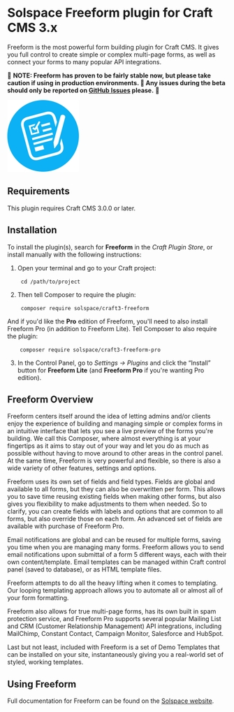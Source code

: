 # Solspace Freeform plugin for Craft CMS 3.x

Freeform is the most powerful form building plugin for Craft CMS. It gives you full control to create simple or complex multi-page forms, as well as connect your forms to many popular API integrations.

🚨 **NOTE: Freeform has proven to be fairly stable now, but please take caution if using in production environments. 🐛 Any issues during the beta should only be reported on [GitHub Issues](https://github.com/solspace/craft3-freeform/issues) please.** 🚨

![Screenshot](src/icon.svg)

## Requirements

This plugin requires Craft CMS 3.0.0 or later.

## Installation

To install the plugin(s), search for **Freeform** in the *Craft Plugin Store*, or install manually with the following instructions:

1. Open your terminal and go to your Craft project:

        cd /path/to/project

2. Then tell Composer to require the plugin:

        composer require solspace/craft3-freeform

And if you'd like the **Pro** edition of Freeform, you'll need to also install Freeform Pro (in addition to Freeform Lite). Tell Composer to also require the plugin:

        composer require solspace/craft3-freeform-pro

3. In the Control Panel, go to *Settings → Plugins* and click the “Install” button for **Freeform Lite** (and **Freeform Pro** if you're wanting Pro edition).

## Freeform Overview

Freeform centers itself around the idea of letting admins and/or clients enjoy the experience of building and managing simple or complex forms in an intuitive interface that lets you see a live preview of the forms you're building. We call this Composer, where almost everything is at your fingertips as it aims to stay out of your way and let you do as much as possible without having to move around to other areas in the control panel. At the same time, Freeform is very powerful and flexible, so there is also a wide variety of other features, settings and options.

Freeform uses its own set of fields and field types. Fields are global and available to all forms, but they can also be overwritten per form. This allows you to save time reusing existing fields when making other forms, but also gives you flexibility to make adjustments to them when needed. So to clarify, you can create fields with labels and options that are common to all forms, but also override those on each form. An advanced set of fields are available with purchase of Freeform Pro.

Email notifications are global and can be reused for multiple forms, saving you time when you are managing many forms. Freeform allows you to send email notifications upon submittal of a form 5 different ways, each with their own content/template. Email templates can be managed within Craft control panel (saved to database), or as HTML template files.

Freeform attempts to do all the heavy lifting when it comes to templating. Our looping templating approach allows you to automate all or almost all of your form formatting.

Freeform also allows for true multi-page forms, has its own built in spam protection service, and Freeform Pro supports several popular Mailing List and CRM (Customer Relationship Management) API integrations, including MailChimp, Constant Contact, Campaign Monitor, Salesforce and HubSpot.

Last but not least, included with Freeform is a set of Demo Templates that can be installed on your site, instantaneously giving you a real-world set of styled, working templates.


## Using Freeform

Full documentation for Freeform can be found on the [Solspace website](https://solspace.com/craft/freeform/docs).
